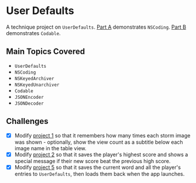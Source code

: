 # User Defaults

A technique project on `UserDefaults`. [Part A](../Project12a) demonstrates `NSCoding`. [Part B](../Project12b) demonstrates `Codable`.

## Main Topics Covered

- `UserDefaults`
- `NSCoding`
- `NSKeyedArchiver`
- `NSKeyedUnarchiver`
- `Codable`
- `JSONEncoder`
- `JSONDecoder`

## Challenges
- [x] Modify [project 1](../Project1) so that it remembers how many times each storm image was shown - optionally, show the view count as a subtitle below each image name in the table view.
- [x] Modify [project 2](../Project2) so that it saves the player's highest score and shows a special message if their new score beat the previous high score.
- [x] Modify [project 5](../Project5) so that it saves the current word and all the player's entries to `UserDefaults`, then loads them back when the app launches.
